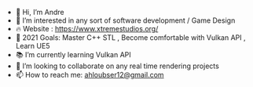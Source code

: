 - 👋 Hi, I’m Andre
- 👀 I’m interested in any sort of software development / Game Design
- 🔥 Website : https://www.xtremestudios.org/
- 🥅 2021 Goals: Master C++ STL , Become comfortable with Vulkan API , Learn UE5
- 📚 I’m currently learning Vulkan API
- 💞️ I’m looking to collaborate on any real time rendering projects
- 📫 How to reach me: ahloubser12@gmail.com

<!---
GamingXtreme1/GamingXtreme1 is a ✨ special ✨ repository because its `README.md` (this file) appears on your GitHub profile.
You can click the Preview link to take a look at your changes.
--->
